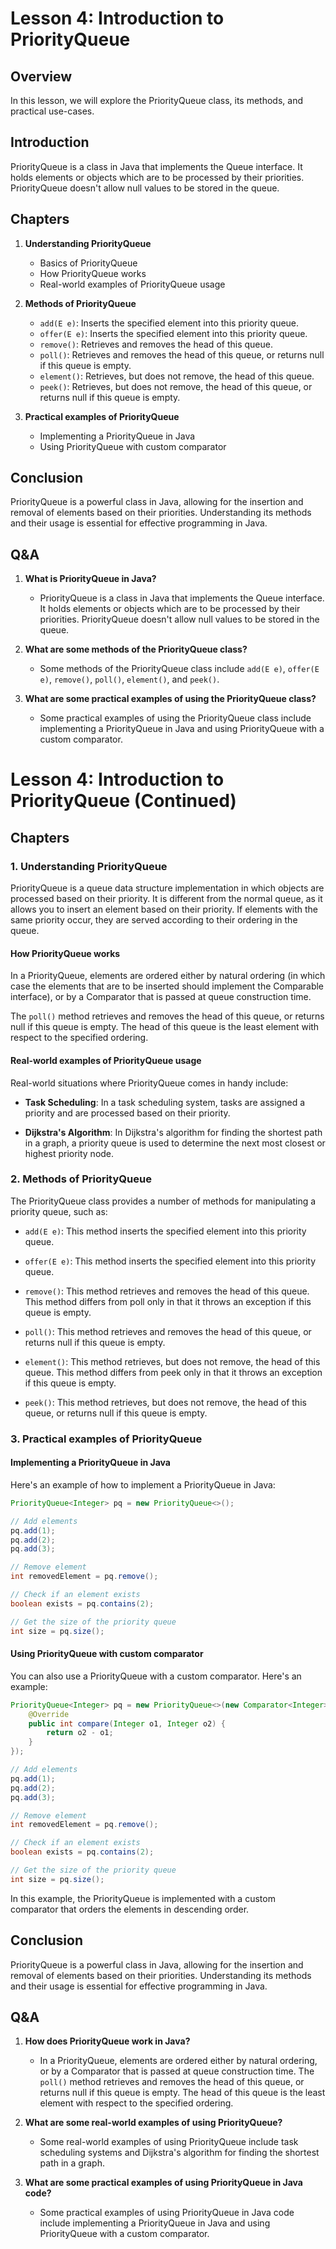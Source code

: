 # Lesson 4: Introduction to PriorityQueue

## Overview

In this lesson, we will explore the PriorityQueue class, its methods, and practical use-cases.

## Introduction

PriorityQueue is a class in Java that implements the Queue interface. It holds elements or objects which are to be processed by their priorities. PriorityQueue doesn't allow null values to be stored in the queue.

## Chapters

1. **Understanding PriorityQueue**
   - Basics of PriorityQueue
   - How PriorityQueue works
   - Real-world examples of PriorityQueue usage

2. **Methods of PriorityQueue**
   - `add(E e)`: Inserts the specified element into this priority queue.
   - `offer(E e)`: Inserts the specified element into this priority queue.
   - `remove()`: Retrieves and removes the head of this queue.
   - `poll()`: Retrieves and removes the head of this queue, or returns null if this queue is empty.
   - `element()`: Retrieves, but does not remove, the head of this queue.
   - `peek()`: Retrieves, but does not remove, the head of this queue, or returns null if this queue is empty.

3. **Practical examples of PriorityQueue**
   - Implementing a PriorityQueue in Java
   - Using PriorityQueue with custom comparator

## Conclusion

PriorityQueue is a powerful class in Java, allowing for the insertion and removal of elements based on their priorities. Understanding its methods and their usage is essential for effective programming in Java.

## Q&A

1. **What is PriorityQueue in Java?**
   - PriorityQueue is a class in Java that implements the Queue interface. It holds elements or objects which are to be processed by their priorities. PriorityQueue doesn't allow null values to be stored in the queue.

2. **What are some methods of the PriorityQueue class?**
   - Some methods of the PriorityQueue class include `add(E e)`, `offer(E e)`, `remove()`, `poll()`, `element()`, and `peek()`.

3. **What are some practical examples of using the PriorityQueue class?**
   - Some practical examples of using the PriorityQueue class include implementing a PriorityQueue in Java and using PriorityQueue with a custom comparator.

# Lesson 4: Introduction to PriorityQueue (Continued)

## Chapters

### 1. Understanding PriorityQueue

PriorityQueue is a queue data structure implementation in which objects are processed based on their priority. It is different from the normal queue, as it allows you to insert an element based on their priority. If elements with the same priority occur, they are served according to their ordering in the queue.

#### How PriorityQueue works

In a PriorityQueue, elements are ordered either by natural ordering (in which case the elements that are to be inserted should implement the Comparable interface), or by a Comparator that is passed at queue construction time.

The `poll()` method retrieves and removes the head of this queue, or returns null if this queue is empty. The head of this queue is the least element with respect to the specified ordering.

#### Real-world examples of PriorityQueue usage

Real-world situations where PriorityQueue comes in handy include:

- **Task Scheduling**: In a task scheduling system, tasks are assigned a priority and are processed based on their priority.

- **Dijkstra's Algorithm**: In Dijkstra's algorithm for finding the shortest path in a graph, a priority queue is used to determine the next most closest or highest priority node.

### 2. Methods of PriorityQueue

The PriorityQueue class provides a number of methods for manipulating a priority queue, such as:

- `add(E e)`: This method inserts the specified element into this priority queue.

- `offer(E e)`: This method inserts the specified element into this priority queue.

- `remove()`: This method retrieves and removes the head of this queue. This method differs from poll only in that it throws an exception if this queue is empty.

- `poll()`: This method retrieves and removes the head of this queue, or returns null if this queue is empty.

- `element()`: This method retrieves, but does not remove, the head of this queue. This method differs from peek only in that it throws an exception if this queue is empty.

- `peek()`: This method retrieves, but does not remove, the head of this queue, or returns null if this queue is empty.

### 3. Practical examples of PriorityQueue

#### Implementing a PriorityQueue in Java

Here's an example of how to implement a PriorityQueue in Java:

```java
PriorityQueue<Integer> pq = new PriorityQueue<>();

// Add elements
pq.add(1);
pq.add(2);
pq.add(3);

// Remove element
int removedElement = pq.remove();

// Check if an element exists
boolean exists = pq.contains(2);

// Get the size of the priority queue
int size = pq.size();
```

#### Using PriorityQueue with custom comparator

You can also use a PriorityQueue with a custom comparator. Here's an example:

```java
PriorityQueue<Integer> pq = new PriorityQueue<>(new Comparator<Integer>() {
    @Override
    public int compare(Integer o1, Integer o2) {
        return o2 - o1;
    }
});

// Add elements
pq.add(1);
pq.add(2);
pq.add(3);

// Remove element
int removedElement = pq.remove();

// Check if an element exists
boolean exists = pq.contains(2);

// Get the size of the priority queue
int size = pq.size();
```

In this example, the PriorityQueue is implemented with a custom comparator that orders the elements in descending order.

## Conclusion

PriorityQueue is a powerful class in Java, allowing for the insertion and removal of elements based on their priorities. Understanding its methods and their usage is essential for effective programming in Java.

## Q&A

1. **How does PriorityQueue work in Java?**
   - In a PriorityQueue, elements are ordered either by natural ordering, or by a Comparator that is passed at queue construction time. The `poll()` method retrieves and removes the head of this queue, or returns null if this queue is empty. The head of this queue is the least element with respect to the specified ordering.

2. **What are some real-world examples of using PriorityQueue?**
   - Some real-world examples of using PriorityQueue include task scheduling systems and Dijkstra's algorithm for finding the shortest path in a graph.

3. **What are some practical examples of using PriorityQueue in Java code?**
   - Some practical examples of using PriorityQueue in Java code include implementing a PriorityQueue in Java and using PriorityQueue with a custom comparator.
